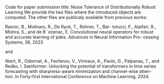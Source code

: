 Code for paper submission title:  Noise Tolerance of Distributionally Robust Learning
We provide the two files where the introduced objects are computed. 
The other files are publicaly available from previous works: 


Raonic, B., Molinaro, R., De Ryck, T., Rohner, T., Bar-
tolucci, F., Alaifari, R., Mishra, S., and de B ´ezenac, E.
Convolutional neural operators for robust and accurate
learning of pdes. Advances in Neural Information Pro-
cessing Systems, 36, 2023 


and 


Ilbert, R., Odonnat, A., Feofanov, V., Virmaux, A., Paolo,
G., Palpanas, T., and Redko, I. Samformer: Unlocking the
potential of transformers in time series forecasting with
sharpness-aware minimization and channel-wise atten-
tion. In Forty-first International Conference on Machine
Learning, 2024.
